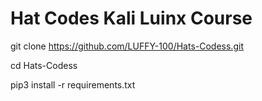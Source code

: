 # Hat Codes Kali Luinx Course 

git clone https://github.com/LUFFY-100/Hats-Codess.git

cd Hats-Codess

pip3 install -r requirements.txt
